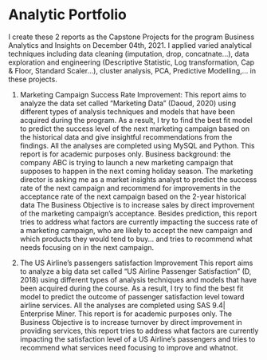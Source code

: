 ﻿# Analytic Portfolio
 
I create these 2 reports as the Capstone Projects for the program Business Analytics and Insights on December 04th, 2021. 
I applied varied analytical techniques including data cleaning (imputation, drop, concatnate...), data exploration and engineering (Descriptive Statistic, Log transformation, Cap & Floor, Standard Scaler...), cluster analysis, PCA, Predictive Modelling,... in these projects.

1. Marketing Campaign Success Rate Improvement:
This report aims to analyze the data set called “Marketing Data” (Daoud, 2020) using different types of analysis techniques and models that have been acquired during the program. As a result, I try to find the best fit model to predict the success level of the next marketing campaign based on the historical data and give insightful recommendations from the findings. All the analyses are completed using MySQL and Python. This report is for academic purposes only.
Business background: the company ABC is trying to launch a new marketing campaign that supposes to happen in the next coming holiday season. The marketing director is asking me as a market insights analyst to predict the success rate of the next campaign and recommend for improvements in the acceptance rate of the next campaign based on the 2-year historical data 
The Business Objective is to increase sales by direct improvement of the marketing campaign’s acceptance. Besides prediction, this report tries to address what factors are currently impacting the success rate of a marketing campaign, who are likely to accept the new campaign and which products they would tend to buy… and tries to recommend what needs focusing on in the next campaign.

2. The US Airline’s passengers satisfaction Improvement
This report aims to analyze a big data set called “US Airline Passenger Satisfaction” (D, 2018) using different types of analysis techniques and models that have been acquired during the course. As a result, I try to find the best fit model to predict the outcome of passenger satisfaction level toward airline services. All the analyses are completed using SAS 9.4| Enterprise Miner. This report is for academic purposes only.
The Business Objective is to increase turnover by direct improvement in providing services, this report tries to address what factors are currently impacting the satisfaction level of a US Airline’s passengers and tries to recommend what services need focusing to improve and whatnot.
